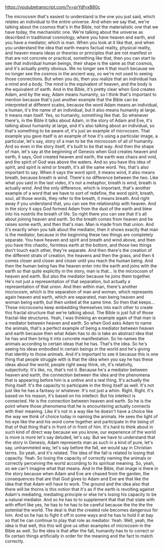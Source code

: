 https://youtubetranscript.com/?v=prYdfyxB80c

 The microcosm that's easiest to understand is the one you just said, which relates an individual to the entire universe. And when we say that, we're talking about the cosmos that's in the Bible, not the materialistic one that we have today, the mechanistic one. We're talking about the universe as described in traditional cosmology, where you have heaven and earth, and you have a mediator, which is man. When you look at it like that, and when you understand the idea that earth means factual reality, physical reality, and heaven means ideas or theories or principles that are not manifest or that are not concrete or practical, something like that, then you can start to see that individual human beings, their shape is the same as that cosmos, and it's actually pretty obvious. We no longer see it that much because we no longer see the cosmos in the ancient way, so we're not used to seeing those connections. But when you do, then you realize that an individual has a mind and a body. The mind is the equivalent of heaven, and the body is the equivalent of earth. And in the Bible, it's pretty clear when God creates Adam, and by the way, Adam means humanity, so I think that's important to mention because that's just another example that the Bible can be interpreted at different scales, because the word Adam means an individual, a human, it's the name of an individual, but it also means humanity at large. It means man itself. Yes, so humanity, something like that. So whenever there's, in the Bible it talks about Adam, in the story of Adam and Eve, it's talking about humanity at large, and it's also talking about an individual, so that's something to be aware of, it's just an example of microcosm. That example you gave itself is an example of how it's using a particular image, a particular, let's say, story of a man to be the microcosm of all of humanity. And so even in the story itself, it's built to be that way. And then the shape of man, let's say at the beginning of Genesis when God creates heaven and earth, it says, God created heaven and earth, the earth was chaos and void, and the spirit of God was above the waters. And so you have this idea of spirit, and spirit is wind or breath, it's all the same word. Yes, that's also important to say. When it says the word spirit, it means wind, it also means breath, because breath is wind. There's no difference between the two. Like what you said in the last video, it's not a metaphor, breath is wind, breath is actually wind. And the only difference, which is important, that's another example of a word that we have to sort of redefine, the word spirit, breath, soul, all those words, they refer to the breath, it means breath. And right away if you understand that, you can see the relationship with heaven. And in the story it says God formed Adam from the dust of the earth and blew into his nostrils the breath of life. So right there you can see that it's all about joining heaven and earth. So the breath comes from heaven and he raises some earth, and then that's man. Man is made from that union. And it's exactly when you talk about the mediator, then it shows exactly that man is the mediator, because in the beginning these two things are completely separate. You have heaven and spirit and breath and wind above, and then you have this chaotic, formless earth at the bottom, and those two things don't touch each other, they're separate. And then there's the creation of the different strats of creation, the heavens and then the grass, and then it comes closer and closer and closer until you reach the human being. And then the human being has the heaven enter into the earth and joins with the earth so that quite explicitly in the story, man is that... Is the microcosm of heaven and earth. But also the mediator because he joins them together. He's not just a representation of that separation, but actually a representation of that union. And then within man, there's another microcosm, which is the separation of man and woman, which represents again heaven and earth, which are separated, man being heaven and woman being earth, but then united at the same time. So then that keeps... These microcosms keep embedding themselves into each other to create this fractal structure that we're talking about. The Bible is just full of those fractal-like structures. Yeah, I was thinking an example again of that man is a mediator between heaven and earth. So when God asks Adam to name the animals, that's a perfect example of being a mediator between heaven and earth because then what Adam has to do is take an abstract idea that he has and then bring it into concrete manifestation. So he names the animals according to certain ideas that he has. That's the idea. So he's seeing his ideas embodied in certain beings in the world and he's giving that identity to those animals. And it's important to see it because this is one thing that people struggle with is that the idea when you say he has these ideas about the world, people right away think, oh, it's relativity, subjectivity. It's like, no, that's not it. Because he's a mediator between heaven and earth, the connection between the idea and the phenomena that is appearing before him is a unitive and a real thing. It's actually the thing itself. It's the capacity to participate in the thing itself as well. It's not just like he has a fantasy or whatever. It's not just a whim. Right. Right. It's based on his reason, it's based on his intellect. But his intellect is connected. He is the connection between heaven and earth. So he is the point where those phenomena that he is encountering actually connects with their meaning. Like it's not in a way like he doesn't have a choice like the way we think of choice today in naming the animals. He sees the light of his eye like the and his word come together and participate in the being of that of that thing that's in front of in front of him. It's hard to think about in such kind of direct way because we you know, our experience of the world is more is more let's say deluded, let's say. But we have to understand that the story in Genesis, Adam represents man as such in a kind of pure, let's say, untrammeled way, let's say before the fall, we would say in Christian terms. So yeah, and it's related. The idea of the fall is related to losing that capacity. Yeah. So losing the capacity of correctly naming the animals or correctly perceiving the world according to its spiritual meaning. So, yeah, so we can't imagine what that means. And in the Bible, that image is there in the story because when Adam and Eve are chased from the garden, the consequences that are that God gives to Adam and Eve are that like the idea that that Adam will have to work. The ground and the idea also that there will be thorns is this notion that it's as if the earth is revolting against Adam's mediating, mediating principle or else he's losing his capacity to be a natural mediator. And so he has to to supplement that that that state with with effort like yes, he has to he has to be careful because the the the the potential the world. The deal is that the created role becomes dangerous for him. And so he has to fight it off in some ways and he has to hold it at bay so that he can continue to play that role as mediator. Yeah. Well, yeah, the idea is that well, this this will give us other examples of microcosm in the Bible as well. So the idea is that after the fall, humanity has to to correct or fix certain things artificially in order for the meaning and the fact to match correctly.